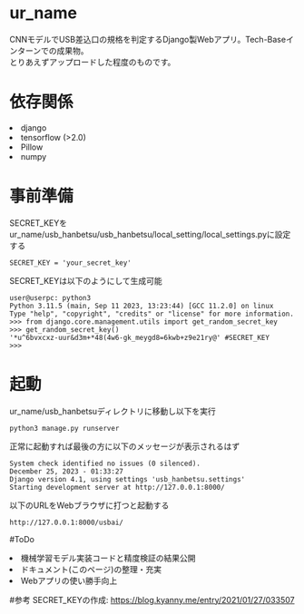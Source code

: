 # ur_name
CNNモデルでUSB差込口の規格を判定するDjango製Webアプリ。Tech-Baseインターンでの成果物。<br>
とりあえずアップロードした程度のものです。

# 依存関係
<li>django</li>
<li>tensorflow (>2.0)</li>
<li>Pillow</li>
<li>numpy</li>

# 事前準備
SECRET_KEYをur_name/usb_hanbetsu/usb_hanbetsu/local_setting/local_settings.pyに設定する
```
SECRET_KEY = 'your_secret_key'
```
SECRET_KEYは以下のようにして生成可能
```
user@userpc: python3
Python 3.11.5 (main, Sep 11 2023, 13:23:44) [GCC 11.2.0] on linux
Type "help", "copyright", "credits" or "license" for more information.
>>> from django.core.management.utils import get_random_secret_key
>>> get_random_secret_key()
'*u^6bvxcxz-uur&d3m+*48(4w6-gk_meygd8=6kwb+z9e21ry@' #SECRET_KEY
>>> 
```
# 起動
ur_name/usb_hanbetsuディレクトリに移動し以下を実行
```
python3 manage.py runserver
```
正常に起動すれば最後の方に以下のメッセージが表示されるはず
```
System check identified no issues (0 silenced).
December 25, 2023 - 01:33:27
Django version 4.1, using settings 'usb_hanbetsu.settings'
Starting development server at http://127.0.0.1:8000/
```
以下のURLをWebブラウザに打つと起動する
```
http://127.0.0.1:8000/usbai/
```

#ToDo
<li>機械学習モデル実装コードと精度検証の結果公開</li>
<li>ドキュメント(このページ)の整理・充実</li>
<li>Webアプリの使い勝手向上</li>

#参考
SECRET_KEYの作成: https://blog.kyanny.me/entry/2021/01/27/033507

